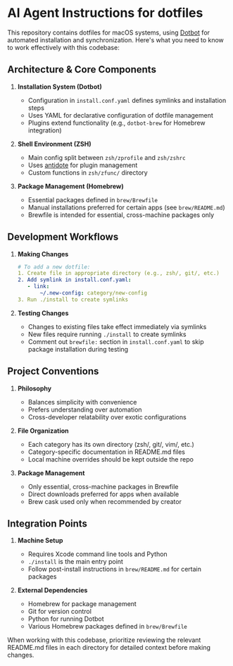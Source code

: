 # AI Agent Instructions for dotfiles

This repository contains dotfiles for macOS systems, using [Dotbot](https://github.com/anishathalye/dotbot) for automated installation and synchronization. Here's what you need to know to work effectively with this codebase:

## Architecture & Core Components

1. **Installation System (Dotbot)**
   - Configuration in `install.conf.yaml` defines symlinks and installation steps
   - Uses YAML for declarative configuration of dotfile management
   - Plugins extend functionality (e.g., `dotbot-brew` for Homebrew integration)

2. **Shell Environment (ZSH)**
   - Main config split between `zsh/zprofile` and `zsh/zshrc`
   - Uses [antidote](zsh/antidote/) for plugin management
   - Custom functions in `zsh/zfunc/` directory

3. **Package Management (Homebrew)**
   - Essential packages defined in `brew/Brewfile`
   - Manual installations preferred for certain apps (see `brew/README.md`)
   - Brewfile is intended for essential, cross-machine packages only

## Development Workflows

1. **Making Changes**
   ```yaml
   # To add a new dotfile:
   1. Create file in appropriate directory (e.g., zsh/, git/, etc.)
   2. Add symlink in install.conf.yaml:
      - link:
          ~/.new-config: category/new-config
   3. Run ./install to create symlinks
   ```

2. **Testing Changes**
   - Changes to existing files take effect immediately via symlinks
   - New files require running `./install` to create symlinks
   - Comment out `brewfile:` section in `install.conf.yaml` to skip package installation during testing

## Project Conventions

1. **Philosophy**
   - Balances simplicity with convenience
   - Prefers understanding over automation
   - Cross-developer relatability over exotic configurations

2. **File Organization**
   - Each category has its own directory (zsh/, git/, vim/, etc.)
   - Category-specific documentation in README.md files
   - Local machine overrides should be kept outside the repo

3. **Package Management**
   - Only essential, cross-machine packages in Brewfile
   - Direct downloads preferred for apps when available
   - Brew cask used only when recommended by creator

## Integration Points

1. **Machine Setup**
   - Requires Xcode command line tools and Python
   - `./install` is the main entry point
   - Follow post-install instructions in `brew/README.md` for certain packages

2. **External Dependencies**
   - Homebrew for package management
   - Git for version control
   - Python for running Dotbot
   - Various Homebrew packages defined in `brew/Brewfile`

When working with this codebase, prioritize reviewing the relevant README.md files in each directory for detailed context before making changes.
